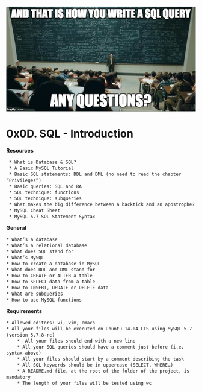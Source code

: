 ![MySQL Intro](swl.jpg)

# **0x0D. SQL - Introduction**


**Resources**

     * What is Database & SQL?
     * A Basic MySQL Tutorial
     * Basic SQL statements: DDL and DML (no need to read the chapter “Privileges”)
     * Basic queries: SQL and RA
     * SQL technique: functions
     * SQL technique: subqueries
     * What makes the big difference between a backtick and an apostrophe?
     * MySQL Cheat Sheet
     * MySQL 5.7 SQL Statement Syntax

**General**

	* What’s a database
	* What’s a relational database
	* What does SQL stand for
	* What’s MySQL
	* How to create a database in MySQL
	* What does DDL and DML stand for
	* How to CREATE or ALTER a table
	* How to SELECT data from a table
	* How to INSERT, UPDATE or DELETE data
	* What are subqueries
	* How to use MySQL functions

**Requirements**

	* Allowed editors: vi, vim, emacs
	* All your files will be executed on Ubuntu 14.04 LTS using MySQL 5.7 (version 5.7.8-rc)
        *  All your files should end with a new line
        * All your SQL queries should have a comment just before (i.e. syntax above)
        * All your files should start by a comment describing the task
        * All SQL keywords should be in uppercase (SELECT, WHERE…)
        * A README.md file, at the root of the folder of the project, is mandatory
        * The length of your files will be tested using wc
